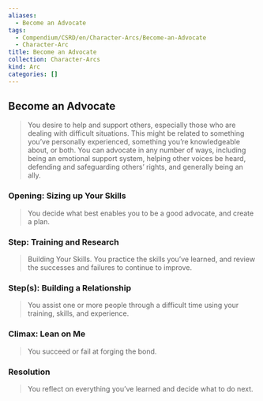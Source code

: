 ```yaml
---
aliases:
  - Become an Advocate
tags:
  - Compendium/CSRD/en/Character-Arcs/Become-an-Advocate
  - Character-Arc
title: Become an Advocate
collection: Character-Arcs
kind: Arc
categories: []
---
```

## Become an Advocate  
>You desire to help and support others, especially those who are dealing with difficult situations. This might be related to something you’ve personally experienced, something you’re knowledgeable about, or both. You can advocate in any number of ways, including being an emotional support system, helping other voices be heard, defending and safeguarding others’ rights, and generally being an ally.  
  
### Opening: Sizing up Your Skills  
>You decide what best enables you to be a good advocate, and create a plan.  
### Step: Training and Research   
>Building Your Skills. You practice the skills you’ve learned, and review the successes and failures to continue to improve.  
### Step(s): Building a Relationship   
>You assist one or more people through a difficult time using your training, skills, and experience.  
### Climax: Lean on Me   
>You succeed or fail at forging the bond.   
### Resolution   
>You reflect on everything you’ve learned and decide what to do next.  
